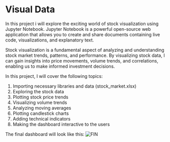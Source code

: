 # Visual Data

In this project i will explore the exciting world of stock visualization using Jupyter Notebook. Jupyter Notebook is a powerful open-source web application that allows you to create and share documents containing live code, visualizations, and explanatory text.

Stock visualization is a fundamental aspect of analyzing and understanding stock market trends, patterns, and performance. By visualizing stock data, I can gain insights into price movements, volume trends, and correlations, enabling us to make informed investment decisions. 

In this project, I will cover the following topics:

1. Importing necessary libraries and data (stock_market.xlsx)
2. Exploring the stock data
3. Plotting stock price trends
4. Visualizing volume trends
5. Analyzing moving averages
6. Plotting candlestick charts
7. Adding technical indicators
8. Making the dashboard interactive to the users

The final dashboard will look like this:
![FIN](https://github.com/MaulidanAziz/VISDAT/assets/80562927/33d05bf6-16e8-4709-b986-d2b5c0b2ff4e)
